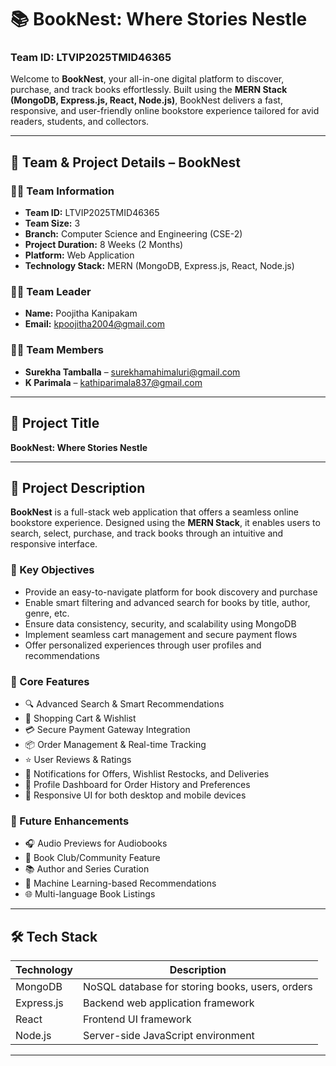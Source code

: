 
# 📚 BookNest: Where Stories Nestle
### Team ID: LTVIP2025TMID46365

Welcome to **BookNest**, your all-in-one digital platform to discover, purchase, and track books effortlessly. Built using the **MERN Stack (MongoDB, Express.js, React, Node.js)**, BookNest delivers a fast, responsive, and user-friendly online bookstore experience tailored for avid readers, students, and collectors.

---

## 👥 Team & Project Details – BookNest

### 🧑‍💼 Team Information
- **Team ID:** LTVIP2025TMID46365
- **Team Size:** 3
- **Branch:** Computer Science and Engineering (CSE-2)
- **Project Duration:** 8 Weeks (2 Months)
- **Platform:** Web Application
- **Technology Stack:** MERN (MongoDB, Express.js, React, Node.js)

### 👩‍🏫 Team Leader
- **Name:** Poojitha Kanipakam
- **Email:** kpoojitha2004@gmail.com

### 👩‍💻 Team Members
- **Surekha Tamballa** – surekhamahimaluri@gmail.com
- **K Parimala** – kathiparimala837@gmail.com

---

## 📘 Project Title
**BookNest: Where Stories Nestle**

---

## 📝 Project Description

**BookNest** is a full-stack web application that offers a seamless online bookstore experience. Designed using the **MERN Stack**, it enables users to search, select, purchase, and track books through an intuitive and responsive interface.

### 🌟 Key Objectives
- Provide an easy-to-navigate platform for book discovery and purchase
- Enable smart filtering and advanced search for books by title, author, genre, etc.
- Ensure data consistency, security, and scalability using MongoDB
- Implement seamless cart management and secure payment flows
- Offer personalized experiences through user profiles and recommendations

### 🔧 Core Features
- 🔍 Advanced Search & Smart Recommendations
- 🛒 Shopping Cart & Wishlist
- 💳 Secure Payment Gateway Integration
- 📦 Order Management & Real-time Tracking
- ⭐ User Reviews & Ratings
- 🔔 Notifications for Offers, Wishlist Restocks, and Deliveries
- 🧾 Profile Dashboard for Order History and Preferences
- 📱 Responsive UI for both desktop and mobile devices

### 🎯 Future Enhancements
- 🎧 Audio Previews for Audiobooks
- 🤝 Book Club/Community Feature
- 📚 Author and Series Curation
- 🧠 Machine Learning-based Recommendations
- 🌐 Multi-language Book Listings

---

## 🛠️ Tech Stack

| Technology  | Description                                  |
|-------------|----------------------------------------------|
| MongoDB     | NoSQL database for storing books, users, orders |
| Express.js  | Backend web application framework            |
| React       | Frontend UI framework                        |
| Node.js     | Server-side JavaScript environment           |

---
